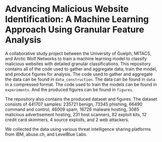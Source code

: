 # Advancing Malicious Website Identification: A Machine Learning Approach Using Granular Feature Analysis

A collaborative study project between the University of Guelph, MITACS, and Arctic Wolf Networks to train a machine learning model to classify malicious websites with detailed granular classifications. This repository contains all of the code used to gather and aggregate data, train the model, and produce figures for analysis. The code used to gather and aggregate the data can be found in `data_construction`. The data can be found in `data` in a compressed format. The code used to train the models can be found in `experiments`. And the produced figures can be found in `figures`.

The repository also contains the produced dataset and figures. The dataset consists of 441707 samples: 235721 benign, 73345 phishing, 66490 command and control, 46009 spam, 16726 malware hosting, 3085 malicious advertisement hosting, 231 host scanners, 82 exploit kits, 12 credit card skimmers, 4 source exploits, and 2 web attackers.

We collected the data using various threat intelligence sharing platforms from IBM, abuse.ch, and LevelBlue Labs.

